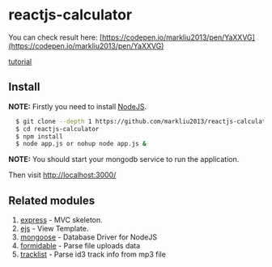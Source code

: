 # reactjs-calculator
You can check result here: [https://codepen.io/markliu2013/pen/YaXXVG](https://codepen.io/markliu2013/pen/YaXXVG)

[tutorial](https://mark.zfwhub.com/reactjs-calculator.html)

## Install

**NOTE:** Firstly you need to install [NodeJS](https://nodejs.org/en/download/).

```sh
  $ git clone --depth 1 https://github.com/markliu2013/reactjs-calculator.git
  $ cd reactjs-calculator
  $ npm install
  $ node app.js or nohup node app.js &
```

**NOTE:** You should start your mongodb service to run the application.

Then visit [http://localhost:3000/](http://localhost:3000/)

## Related modules

1. [express](http://expressjs.com/) - MVC skeleton.
2. [ejs](http://embeddedjs.com/) - View Template.
3. [mongoose](http://mongoosejs.com/) - Database Driver for NodeJS
4. [formidable](https://www.npmjs.org/package/formidable) - Parse file uploads data
5. [tracklist](https://www.npmjs.org/package/tracklist) - Parse id3 track info from mp3 file